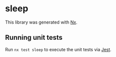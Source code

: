 # sleep

This library was generated with [Nx](https://nx.dev).

## Running unit tests

Run `nx test sleep` to execute the unit tests via [Jest](https://jestjs.io).
